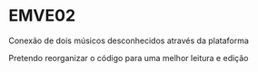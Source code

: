 # EMVE02
 Conexão de dois músicos desconhecidos através da plataforma

 Pretendo reorganizar o código para uma melhor leitura e edição
